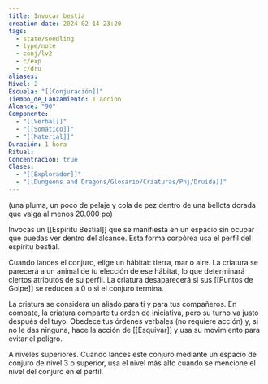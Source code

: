 ```yaml
---
title: Invocar bestia
creation date: 2024-02-14 23:20
tags:
  - state/seedling
  - type/note
  - conj/lv2
  - c/exp
  - c/dru
aliases: 
Nivel: 2
Escuela: "[[Conjuración]]"
Tiempo_de_Lanzamiento: 1 accion
Alcance: "90"
Componente:
  - "[[Verbal]]"
  - "[[Somático]]"
  - "[[Material]]"
Duración: 1 hora
Ritual: 
Concentración: true
Clases:
  - "[[Explorador]]"
  - "[[Dungeons and Dragons/Glosario/Criaturas/Pnj/Druida]]"
---
```

(una pluma, un poco de pelaje y cola de pez dentro de una bellota dorada que valga al menos 20.000 po)

Invocas un [[Espíritu Bestial]] que se manifiesta en un espacio sin ocupar que puedas ver dentro del
alcance. Esta forma corpórea usa el perfil del espíritu bestial.

Cuando lances el conjuro, elige un hábitat: tierra, mar o aire. La criatura se parecerá a un animal de
tu elección de ese hábitat, lo que determinará ciertos atributos de su perfil. La criatura desaparecerá si sus [[Puntos de Golpe]] se reducen a 0 o si el conjuro termina.

La criatura se considera un aliado para ti y para tus compañeros. En combate, la criatura comparte tu orden de iniciativa, pero su turno va justo después del tuyo.
Obedece tus órdenes verbales (no requiere acción) y, si no le das ninguna, hace la acción de
[[Esquivar]] y usa su movimiento para evitar el peligro.

A niveles superiores. Cuando lances este conjuro mediante un espacio de conjuro de nivel 3 o
superior, usa el nivel más alto cuando se mencione el nivel del conjuro en el perfil.
